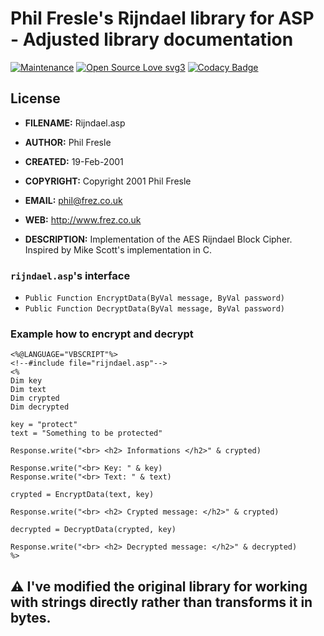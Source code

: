 # Phil Fresle's Rijndael library for ASP - Adjusted library documentation

[![Maintenance](https://img.shields.io/badge/Maintained%3F-yes-green.svg)](https://github.com/R0mb0/Dynamic_array_classic_asp)
[![Open Source Love svg3](https://badges.frapsoft.com/os/v3/open-source.svg?v=103)](https://github.com/R0mb0/Dynamic_array_classic_asp)
[![Codacy Badge](https://app.codacy.com/project/badge/Grade/1842e978056b4031ac78178e76779015)](https://app.codacy.com/gh/R0mb0/Phil-Fresles-Rijndael/dashboard?utm_source=gh&utm_medium=referral&utm_content=&utm_campaign=Badge_grade)

 
## License

- **FILENAME:**     Rijndael.asp
- **AUTHOR:**       Phil Fresle
- **CREATED:**      19-Feb-2001
- **COPYRIGHT:**    Copyright 2001 Phil Fresle
- **EMAIL:**        phil@frez.co.uk
- **WEB:**          http://www.frez.co.uk

- **DESCRIPTION:**
  Implementation of the AES Rijndael Block Cipher. Inspired by Mike Scott's
  implementation in C. 



### `rijndael.asp`'s interface

- `Public Function EncryptData(ByVal message, ByVal password)`
- `Public Function DecryptData(ByVal message, ByVal password)`

### Example how to encrypt and decrypt

```
<%@LANGUAGE="VBSCRIPT"%>
<!--#include file="rijndael.asp"-->
<%
Dim key
Dim text 
Dim crypted
Dim decrypted

key = "protect"
text = "Something to be protected"

Response.write("<br> <h2> Informations </h2>" & crypted)

Response.write("<br> Key: " & key)
Response.write("<br> Text: " & text)

crypted = EncryptData(text, key)

Response.write("<br> <h2> Crypted message: </h2>" & crypted)

decrypted = DecryptData(crypted, key)

Response.write("<br> <h2> Decrypted message: </h2>" & decrypted)
%>
```

## ⚠️ I've modified the original library for working with strings directly rather than transforms it in bytes.
